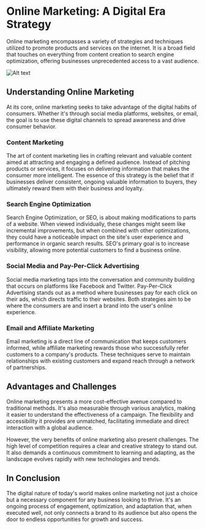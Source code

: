 # Online Marketing: A Digital Era Strategy

Online marketing encompasses a variety of strategies and techniques utilized to promote products and services on the internet. It is a broad field that touches on everything from content creation to search engine optimization, offering businesses unprecedented access to a vast audience.

![Alt text](image-1.png)

## Understanding Online Marketing

At its core, online marketing seeks to take advantage of the digital habits of consumers. Whether it's through social media platforms, websites, or email, the goal is to use these digital channels to spread awareness and drive consumer behavior.

### Content Marketing

The art of content marketing lies in crafting relevant and valuable content aimed at attracting and engaging a defined audience. Instead of pitching products or services, it focuses on delivering information that makes the consumer more intelligent. The essence of this strategy is the belief that if businesses deliver consistent, ongoing valuable information to buyers, they ultimately reward them with their business and loyalty.

### Search Engine Optimization

Search Engine Optimization, or SEO, is about making modifications to parts of a website. When viewed individually, these changes might seem like incremental improvements, but when combined with other optimizations, they could have a noticeable impact on the site's user experience and performance in organic search results. SEO's primary goal is to increase visibility, allowing more potential customers to find a business online.

### Social Media and Pay-Per-Click Advertising

Social media marketing taps into the conversation and community building that occurs on platforms like Facebook and Twitter. Pay-Per-Click Advertising stands out as a method where businesses pay for each click on their ads, which directs traffic to their websites. Both strategies aim to be where the consumers are and insert a brand into the user's online experience.

### Email and Affiliate Marketing

Email marketing is a direct line of communication that keeps customers informed, while affiliate marketing rewards those who successfully refer customers to a company's products. These techniques serve to maintain relationships with existing customers and expand reach through a network of partnerships.

## Advantages and Challenges

Online marketing presents a more cost-effective avenue compared to traditional methods. It's also measurable through various analytics, making it easier to understand the effectiveness of a campaign. The flexibility and accessibility it provides are unmatched, facilitating immediate and direct interaction with a global audience.

However, the very benefits of online marketing also present challenges. The high level of competition requires a clear and creative strategy to stand out. It also demands a continuous commitment to learning and adapting, as the landscape evolves rapidly with new technologies and trends.

## In Conclusion

The digital nature of today's world makes online marketing not just a choice but a necessary component for any business looking to thrive. It's an ongoing process of engagement, optimization, and adaptation that, when executed well, not only connects a brand to its audience but also opens the door to endless opportunities for growth and success.
